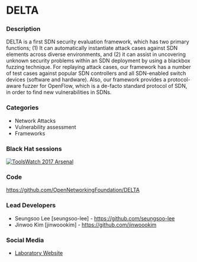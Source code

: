 # DELTA

### Description
DELTA is a first SDN security evaluation framework, which has two primary functions; (1) It can automatically instantiate attack cases against SDN elements across diverse environments, and (2) it can assist in uncovering unknown security problems within an SDN deployment by using a blackbox fuzzing technique. For replaying attack cases, our framework has a number of test cases against popular SDN controllers and all SDN-enabled switch devices (software and hardware). Also, our framework provides a protocol-aware fuzzer for OpenFlow, which is a de-facto standard protocol of SDN, in order to find new vulnerabilities in SDNs.

### Categories
* Network Attacks
* Vulnerability assessment
* Frameworks

### Black Hat sessions
[![ToolsWatch 2017 Arsenal](https://raw.githubusercontent.com/toolswatch/badges/master/arsenal/usa/2017.svg)](https://www.blackhat.com/us-17/arsenal/schedule/#delta-sdn-security-evaluation-framework-7466)

### Code
https://github.com/OpenNetworkingFoundation/DELTA

### Lead Developers
* Seungsoo Lee [seungsoo-lee] - https://github.com/seungsoo-lee
* Jinwoo Kim [jinwoookim] - https://github.com/jinwoookim

### Social Media
* [Laboratory Website](http://nss.kaist.ac.kr/)
